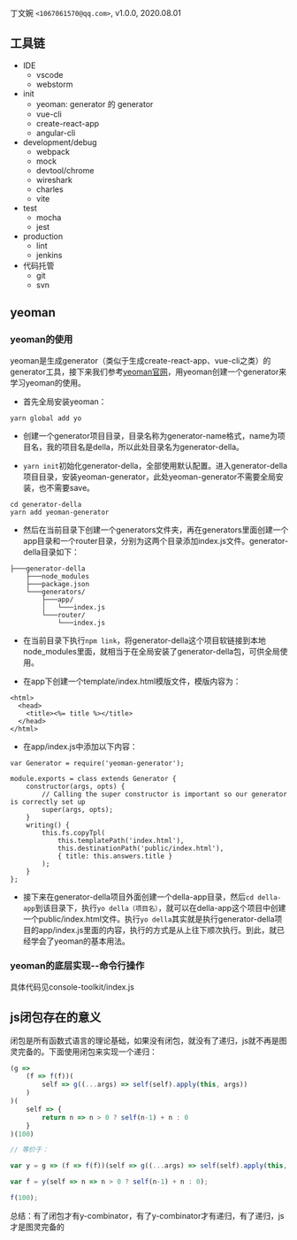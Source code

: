 丁文婉 `<1067061570@qq.com>`, v1.0.0,  2020.08.01

## 工具链

- IDE
    - vscode
    - webstorm
- init
    - yeoman: generator 的 generator
    - vue-cli
    - create-react-app
    - angular-cli
- development/debug
    - webpack
    - mock
    - devtool/chrome
    - wireshark
    - charles
    - vite
- test
    - mocha
    - jest
- production
    - lint
    - jenkins
- 代码托管
    - git
    - svn
    
## yeoman

### yeoman的使用

yeoman是生成generator（类似于生成create-react-app、vue-cli之类）的generator工具，接下来我们参考[yeoman官网](https://yeoman.io/authoring/index.html)，用yeoman创建一个generator来学习yeoman的使用。

- 首先全局安装yeoman：

```
yarn global add yo
```

- 创建一个generator项目目录，目录名称为generator-name格式，name为项目名，我的项目名是della，所以此处目录名为generator-della。

- `yarn init`初始化generator-della，全部使用默认配置。进入generator-della项目目录，安装yeoman-generator，此处yeoman-generator不需要全局安装，也不需要save。

```
cd generator-della
yarn add yeoman-generator
```

- 然后在当前目录下创建一个generators文件夹，再在generators里面创建一个app目录和一个router目录，分别为这两个目录添加index.js文件。generator-della目录如下：

```
├───generator-della
    ├───node_modules
    ├───package.json
    └───generators/
        ├───app/
        │   └───index.js
        └───router/
            └───index.js
```

- 在当前目录下执行`npm link`，将generator-della这个项目软链接到本地node_modules里面，就相当于在全局安装了generator-della包，可供全局使用。

- 在app下创建一个template/index.html模版文件，模版内容为：

```
<html>
  <head>
    <title><%= title %></title>
  </head>
</html>
```

- 在app/index.js中添加以下内容：

```
var Generator = require('yeoman-generator');

module.exports = class extends Generator {
    constructor(args, opts) {
        // Calling the super constructor is important so our generator is correctly set up
        super(args, opts);
    }
    writing() {
        this.fs.copyTpl(
            this.templatePath('index.html'),
            this.destinationPath('public/index.html'),
            { title: this.answers.title }
        );
    }
};
```

- 接下来在generator-della项目外面创建一个della-app目录，然后`cd della-app`到该目录下，执行`yo della（项目名）`，就可以在della-app这个项目中创建一个public/index.html文件。执行`yo della`其实就是执行generator-della项目的app/index.js里面的内容，执行的方式是从上往下顺次执行。到此，就已经学会了yeoman的基本用法。

### yeoman的底层实现--命令行操作
具体代码见console-toolkit/index.js

## js闭包存在的意义

闭包是所有函数式语言的理论基础，如果没有闭包，就没有了递归，js就不再是图灵完备的。下面使用闭包来实现一个递归：

```javascript
(g => 
    (f => f(f))(
        self => g((...args) => self(self).apply(this, args))
    )
)(
    self => {
        return n => n > 0 ? self(n-1) + n : 0
    }
)(100)

// 等价于：

var y = g => (f => f(f))(self => g((...args) => self(self).apply(this, args))); // y-combinator

var f = y(self => n => n > 0 ? self(n-1) + n : 0);

f(100);

```

总结：有了闭包才有y-combinator，有了y-combinator才有递归，有了递归，js才是图灵完备的


